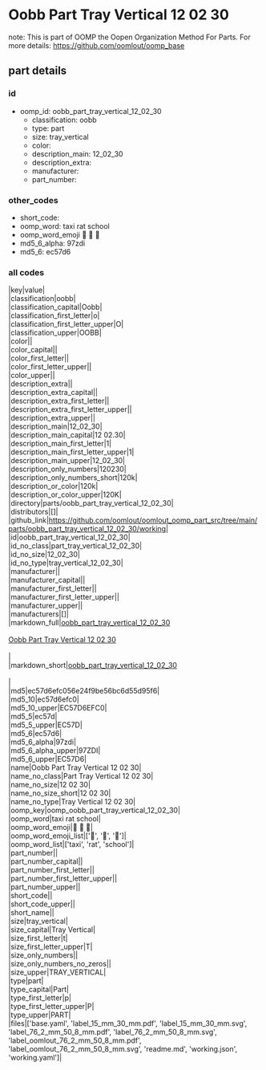 # Oobb Part Tray Vertical 12 02 30  

note: This is part of OOMP the Oopen Organization Method For Parts. For more details: https://github.com/oomlout/oomp_base

##  part details





### id
* oomp_id: oobb_part_tray_vertical_12_02_30
  * classification: oobb
  * type: part
  * size: tray_vertical
  * color: 
  * description_main: 12_02_30
  * description_extra: 
  * manufacturer: 
  * part_number: 

### other_codes
* short_code: 
* oomp_word: taxi rat school
* oomp_word_emoji :taxi: :rat: :school:
* md5_6_alpha: 97zdi
* md5_6: ec57d6

### all codes 
|key|value|  
|classification|oobb|  
|classification_capital|Oobb|  
|classification_first_letter|o|  
|classification_first_letter_upper|O|  
|classification_upper|OOBB|  
|color||  
|color_capital||  
|color_first_letter||  
|color_first_letter_upper||  
|color_upper||  
|description_extra||  
|description_extra_capital||  
|description_extra_first_letter||  
|description_extra_first_letter_upper||  
|description_extra_upper||  
|description_main|12_02_30|  
|description_main_capital|12 02.30|  
|description_main_first_letter|1|  
|description_main_first_letter_upper|1|  
|description_main_upper|12_02_30|  
|description_only_numbers|120230|  
|description_only_numbers_short|120k|  
|description_or_color|120k|  
|description_or_color_upper|120K|  
|directory|parts/oobb_part_tray_vertical_12_02_30|  
|distributors|[]|  
|github_link|https://github.com/oomlout/oomlout_oomp_part_src/tree/main/parts/oobb_part_tray_vertical_12_02_30/working|  
|id|oobb_part_tray_vertical_12_02_30|  
|id_no_class|part_tray_vertical_12_02_30|  
|id_no_size|12_02_30|  
|id_no_type|tray_vertical_12_02_30|  
|manufacturer||  
|manufacturer_capital||  
|manufacturer_first_letter||  
|manufacturer_first_letter_upper||  
|manufacturer_upper||  
|manufacturers|[]|  
|markdown_full|[oobb_part_tray_vertical_12_02_30](https://github.com/oomlout/oomlout_oomp_part_src/tree/main/parts/oobb_part_tray_vertical_12_02_30/working)<br>[](https://github.com/oomlout/oomlout_oomp_part_src/tree/main/parts/oobb_part_tray_vertical_12_02_30/working)<br>[Oobb Part Tray Vertical 12 02 30](https://github.com/oomlout/oomlout_oomp_part_src/tree/main/parts/oobb_part_tray_vertical_12_02_30/working)<br><br>|  
|markdown_short|[oobb_part_tray_vertical_12_02_30](https://github.com/oomlout/oomlout_oomp_part_src/tree/main/parts/oobb_part_tray_vertical_12_02_30/working)<br><br>|  
|md5|ec57d6efc056e24f9be56bc6d55d95f6|  
|md5_10|ec57d6efc0|  
|md5_10_upper|EC57D6EFC0|  
|md5_5|ec57d|  
|md5_5_upper|EC57D|  
|md5_6|ec57d6|  
|md5_6_alpha|97zdi|  
|md5_6_alpha_upper|97ZDI|  
|md5_6_upper|EC57D6|  
|name|Oobb Part Tray Vertical 12 02 30|  
|name_no_class|Part Tray Vertical 12 02 30|  
|name_no_size|12 02 30|  
|name_no_size_short|12 02 30|  
|name_no_type|Tray Vertical 12 02 30|  
|oomp_key|oomp_oobb_part_tray_vertical_12_02_30|  
|oomp_word|taxi rat school|  
|oomp_word_emoji|:taxi: :rat: :school:|  
|oomp_word_emoji_list|[':taxi:', ':rat:', ':school:']|  
|oomp_word_list|['taxi', 'rat', 'school']|  
|part_number||  
|part_number_capital||  
|part_number_first_letter||  
|part_number_first_letter_upper||  
|part_number_upper||  
|short_code||  
|short_code_upper||  
|short_name||  
|size|tray_vertical|  
|size_capital|Tray Vertical|  
|size_first_letter|t|  
|size_first_letter_upper|T|  
|size_only_numbers||  
|size_only_numbers_no_zeros||  
|size_upper|TRAY_VERTICAL|  
|type|part|  
|type_capital|Part|  
|type_first_letter|p|  
|type_first_letter_upper|P|  
|type_upper|PART|  
|files|['base.yaml', 'label_15_mm_30_mm.pdf', 'label_15_mm_30_mm.svg', 'label_76_2_mm_50_8_mm.pdf', 'label_76_2_mm_50_8_mm.svg', 'label_oomlout_76_2_mm_50_8_mm.pdf', 'label_oomlout_76_2_mm_50_8_mm.svg', 'readme.md', 'working.json', 'working.yaml']|  
